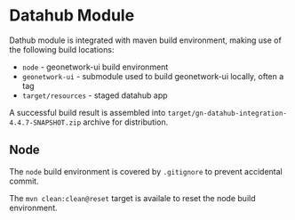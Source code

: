 # Datahub Module

Dathub module is integrated with maven build environment, making use of the following build locations:

- ``node`` - geonetwork-ui build environment
- ``geonetwork-ui`` - submodule used to build geonetwork-ui locally, often a tag
- ``target/resources`` - staged datahub app

A successful build result is assembled into ``target/gn-datahub-integration-4.4.7-SNAPSHOT.zip`` archive for distribution.

## Node

The ``node`` build environment is covered by ``.gitignore`` to prevent accidental commit.

The ``mvn clean:clean@reset`` target is availale to reset the node build environment.
